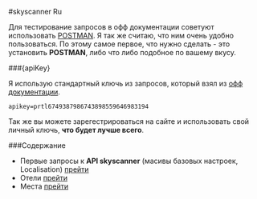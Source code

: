 #skyscanner Ru

Для тестирование запросов в офф документации советуют использовать [POSTMAN](https://chrome.google.com/webstore/detail/postman/fhbjgbiflinjbdggehcddcbncdddomop).
Я так же считаю, что ним очень удобно пользоваться. По этому самое первое, что нужно сделать - это установить **POSTMAN**, либо что либо подобное по вашему вкусу.

###{apiKey}

Я использую стандартный ключь из запросов, который взял из [офф документации](https://skyscanner.github.io/slate/).
```
apikey=prtl6749387986743898559646983194
```
Так же вы можете зарегестрироваться на сайте и использовать свой  личный ключь, **что будет лучше всего**.

###Содержание

* Первые запросы к **API skyscanner** (масивы базовых настроек, Localisation) [прейти](https://github.com/tolyaganzin/skyscanner-RU/blob/master/base.md)
* Отели [прейти](https://github.com/tolyaganzin/skyscanner-RU/blob/master/hotels.md)
* Места [прейти](https://github.com/tolyaganzin/skyscanner-RU/blob/master/places.md)
